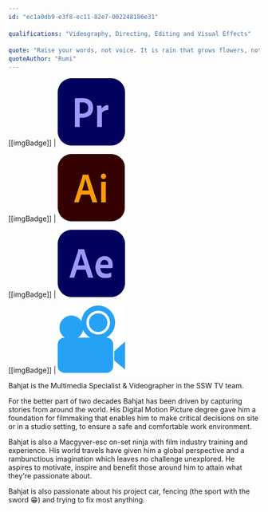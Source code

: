 ```yaml
---
id: "ec1a0db9-e3f8-ec11-82e7-002248186e31"

qualifications: "Videography, Directing, Editing and Visual Effects"

quote: "Raise your words, not voice. It is rain that grows flowers, not thunder."
quoteAuthor: "Rumi"
---
```


[[imgBadge]]
| ![](../badges/Designer-adobe-premiere.png)

[[imgBadge]]
| ![](../badges/Designer-adobe-illustrator.png)

[[imgBadge]]
| ![](../badges/Designer-adobe-aftereffects.png)

[[imgBadge]]
| ![](../badges/Designer-camera.png)

Bahjat is the Multimedia Specialist & Videographer in the SSW TV team.

For the better part of two decades Bahjat has been driven by capturing stories from around the world. His Digital Motion Picture degree gave him a foundation for filmmaking that enables him to make critical decisions on site or in a studio setting, to ensure a safe and comfortable work environment.

Bahjat is also a Macgyver-esc on-set ninja with film industry training and experience. His world travels have given him a global perspective and a rambunctious imagination which leaves no challenge unexplored. He aspires to motivate, inspire and benefit those around him to attain what they're passionate about.

Bahjat is also passionate about his project car, fencing (the sport with the sword 😁) and trying to fix most anything.
